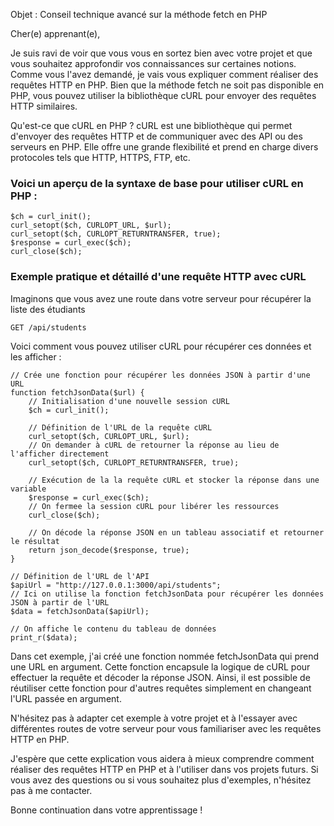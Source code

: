 Objet : Conseil technique avancé sur la méthode fetch en PHP

Cher(e) apprenant(e),

Je suis ravi de voir que vous vous en sortez bien avec votre projet et que vous souhaitez approfondir vos connaissances sur certaines notions. Comme vous l'avez demandé, je vais vous expliquer comment réaliser des requêtes HTTP en PHP. Bien que la méthode fetch ne soit pas disponible en PHP, vous pouvez utiliser la bibliothèque cURL pour envoyer des requêtes HTTP similaires.

Qu'est-ce que cURL en PHP ?
cURL est une bibliothèque qui permet d'envoyer des requêtes HTTP et de communiquer avec des API ou des serveurs en PHP. Elle offre une grande flexibilité et prend en charge divers protocoles tels que HTTP, HTTPS, FTP, etc.

<h3>Voici un aperçu de la syntaxe de base pour utiliser cURL en PHP :</h3>

````
$ch = curl_init();
curl_setopt($ch, CURLOPT_URL, $url);
curl_setopt($ch, CURLOPT_RETURNTRANSFER, true);
$response = curl_exec($ch);
curl_close($ch);
````
<h3>Exemple pratique et détaillé d'une requête HTTP avec cURL</h3>
<p>Imaginons que vous avez une route dans votre serveur pour récupérer la liste des étudiants 

````
GET /api/students
````
Voici comment vous pouvez utiliser cURL pour récupérer ces données et les afficher :
````
// Crée une fonction pour récupérer les données JSON à partir d'une URL
function fetchJsonData($url) {
    // Initialisation d'une nouvelle session cURL
    $ch = curl_init();

    // Définition de l'URL de la requête cURL
    curl_setopt($ch, CURLOPT_URL, $url);
    // On demander à cURL de retourner la réponse au lieu de l'afficher directement
    curl_setopt($ch, CURLOPT_RETURNTRANSFER, true);

    // Exécution de la la requête cURL et stocker la réponse dans une variable
    $response = curl_exec($ch);
    // On fermee la session cURL pour libérer les ressources
    curl_close($ch);

    // On décode la réponse JSON en un tableau associatif et retourner le résultat
    return json_decode($response, true);
}

// Définition de l'URL de l'API
$apiUrl = "http://127.0.0.1:3000/api/students";
// Ici on utilise la fonction fetchJsonData pour récupérer les données JSON à partir de l'URL
$data = fetchJsonData($apiUrl);

// On affiche le contenu du tableau de données
print_r($data);

````
<p>
  Dans cet exemple, j'ai créé une fonction nommée fetchJsonData qui prend une URL en argument. Cette fonction encapsule la logique de cURL pour effectuer la requête et décoder la réponse JSON. Ainsi, il est possible de réutiliser cette fonction pour d'autres requêtes simplement en changeant l'URL passée en argument.
</p>

<p>N'hésitez pas à adapter cet exemple à votre projet et à l'essayer avec différentes routes de votre serveur pour vous familiariser avec les requêtes HTTP en PHP.</p>

<p>J'espère que cette explication vous aidera à mieux comprendre comment réaliser des requêtes HTTP en PHP et à l'utiliser dans vos projets futurs. 
Si vous avez des questions ou si vous souhaitez plus d'exemples, n'hésitez pas à me contacter.</p>
Bonne continuation dans votre apprentissage !
